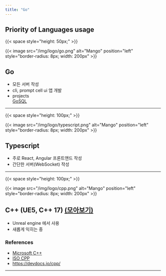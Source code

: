 ```yaml
---
title: "Go"
---
```


## Priority of Languages usage

{{< space style="height: 50px;" >}}

{{< image src="/img/logo/go.png"
alt="Mango"
position="left"
style="border-radius: 8px; width: 200px" >}}

## Go

- 모든 서버 작성
- cli, prompt cell ui 앱 개발
- projects  
  [GoSQL](/projects/gosql.html)

---

{{< space style="height: 100px;" >}}

{{< image src="/img/logo/typescript.png"
alt="Mango"
position="left"
style="border-radius: 8px; width: 200px" >}}

## Typescript

- 주로 React, Angular 프론트앤드 작성
- 간단한 서버(WebSocket) 작성

---

{{< space style="height: 100px;" >}}

{{< image src="/img/logo/cpp.png"
alt="Mango"
position="left"
style="border-radius: 8px; width: 200px" >}}

## C++ (UE5, C++ 17) [(모아보기)](/tags/cpp.html)

- Unreal engine 에서 사용
- 새롭게 익히는 중

### References

* [Microsoft C++](https://learn.microsoft.com/ko-kr/cpp/cpp/?view=msvc-170)
* [ISO CPP](https://isocpp.org/)
* https://devdocs.io/cpp/

---
